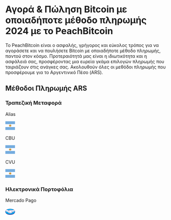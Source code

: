 <body class="payment-methods-page">

# Αγορά & Πώληση Bitcoin με οποιαδήποτε μέθοδο πληρωμής 2024 με το PeachBitcoin

Το PeachBitcoin είναι ο ασφαλής, γρήγορος και εύκολος τρόπος για να αγοράσετε και να πουλήσετε Bitcoin με οποιαδήποτε μέθοδο πληρωμής, παντού στον κόσμο. Προτεραιότητά μας είναι η ιδιωτικότητα και η ασφάλειά σας, προσφέροντας μια ευρεία γκάμα επιλογών πληρωμής που ταιριάζουν στις ανάγκες σας. Ακολουθούν όλες οι μεθόδοι πληρωμής που προσφέρουμε για το Αργεντινικό Πέσο (ARS).

## Μέθοδοι Πληρωμής ARS

### Τραπεζική Μεταφορά

<div class="payment-grid">
    <div class="payment-grid-item">
        <p>Alias</p> 
        <img src="/img/faq/logoimg/argentine.png" width="30px" height="27px" alt="Αγορά bitcoin με Alias, Πώληση bitcoin με Alias">
    </div>
    <div class="payment-grid-item">
        <p>CBU</p> 
        <img src="/img/faq/logoimg/argentine.png" width="30px" height="27px" alt="Αγορά bitcoin με CBU, Πώληση bitcoin με CBU">
    </div>
    <div class="payment-grid-item">
        <p>CVU</p> 
        <img src="/img/faq/logoimg/argentine.png" width="30px" height="27px" alt="Αγορά bitcoin με CVU, Πώληση bitcoin με CVU">
    </div>
</div>

### Ηλεκτρονικά Πορτοφόλια

<div class="payment-grid">
    <div class="payment-grid-item">
        <p>Mercado Pago</p> 
        <img src="/img/faq/logoimg/mercadopago.png" width="30px" height="27px" alt="Αγορά bitcoin με Mercado Pago, Πώληση bitcoin με Mercado Pago">
    </div>
</div>

</body>
